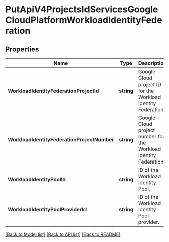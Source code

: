 # PutApiV4ProjectsIdServicesGoogleCloudPlatformWorkloadIdentityFederation

## Properties
Name | Type | Description | Notes
------------ | ------------- | ------------- | -------------
**WorkloadIdentityFederationProjectId** | **string** | Google Cloud project ID for the Workload Identity Federation. | [default to null]
**WorkloadIdentityFederationProjectNumber** | **string** | Google Cloud project number for the Workload Identity Federation. | [default to null]
**WorkloadIdentityPoolId** | **string** | ID of the Workload Identity Pool. | [default to null]
**WorkloadIdentityPoolProviderId** | **string** | ID of the Workload Identity Pool provider. | [default to null]

[[Back to Model list]](../README.md#documentation-for-models) [[Back to API list]](../README.md#documentation-for-api-endpoints) [[Back to README]](../README.md)


